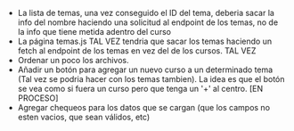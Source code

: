 - La lista de temas, una vez conseguido el ID del tema, deberia sacar la info del nombre haciendo una solicitud al endpoint de los temas, no de la info que tiene metida adentro del curso
- La página temas.js TAL VEZ tendria que sacar los temas haciendo un fetch al endpoint de los temas en vez del de los cursos. TAL VEZ
- Ordenar un poco los archivos.
- Añadir un botón para agregar un nuevo curso a un determinado tema (Tal vez se podria hacer con los temas tambien). La idea es que el botón se vea como si fuera un curso pero que tenga un '+' al centro. [EN PROCESO]
- Agregar chequeos para los datos que se cargan (que los campos no esten vacios, que sean válidos, etc)

